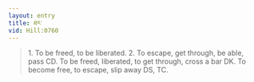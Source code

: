 ```yaml
---
layout: entry
title: ཐར་
vid: Hill:0760
---
```

> 1\. To be freed, to be liberated\. 2\. To escape, get through, be able, pass CD\. To be freed, liberated, to get through, cross a bar DK\. To become free, to escape, slip away DS, TC\.


